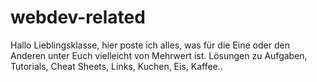 # webdev-related
Hallo Lieblingsklasse, hier poste ich alles, was für die Eine oder den Anderen unter Euch vielleicht von Mehrwert ist. Lösungen zu Aufgaben, Tutorials, Cheat Sheets, Links, Kuchen, Eis, Kaffee..
